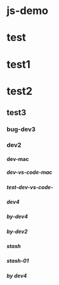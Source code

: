 <!--
 * @Author: xiaohuolong
 * @Date: 2020-06-06 20:46:21
 * @LastEditors: xiaohuolong
 * @LastEditTime: 2020-06-16 16:29:55
 * @FilePath: /js-demo/README.md
--> 
# js-demo
# test
# test1
# test2
## test3
### bug-dev3
### dev2
#### dev-mac
##### dev-vs-code-mac
##### test-dev-vs-code-
##### dev4
##### by-dev4
##### by-dev2
##### stash
##### stash-01
##### by dev4
